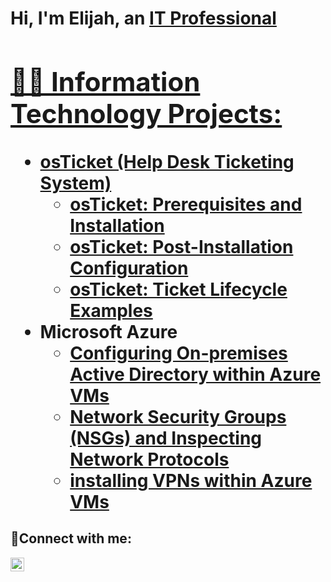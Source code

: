 <h1>Hi, I'm Elijah, an <a href="www.linkedin.com/in/elijah-d-powell-0322211b9">IT Professional

<h2>👨‍💻 Information Technology Projects:</h2>

- <b>osTicket (Help Desk Ticketing System)</b>
  - [osTicket: Prerequisites and Installation](https://github.com/ELIJAHPcooks/osticket-prereqs)
  - [osTicket: Post-Installation Configuration](https://github.com/ELIJAHPcooks/post-install-config)
  - [osTicket: Ticket Lifecycle Examples](https://github.com/ELIJAHPcooks/osTicket-Ticket-Lifecycle-Examples)
- <b>Microsoft Azure</b>
  - [Configuring On-premises Active Directory within Azure VMs](https://github.com/ELIJAHPcooks/configure-ad)
  - [Network Security Groups (NSGs) and Inspecting Network Protocols](https://github.com/ELIJAHPcooks/azure-network-protocols)
  - [installing VPNs within Azure VMs](https://github.com/ELIJAHPcooks/VPN-install)

<h2>🤳Connect with me:</h2>


[<img align="left" alt="Johs | LinkedIn" width="22px" src="https://cdn.jsdelivr.net/npm/simple-icons@v3/icons/linkedin.svg" />][linkedin]



[linkedin]: www.linkedin.com/in/elijahdpowell


